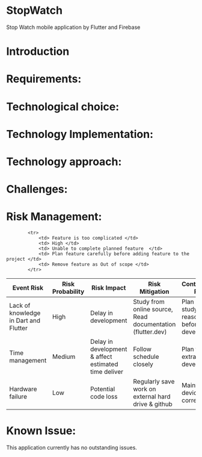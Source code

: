 # StopWatch
Stop Watch mobile application by Flutter and Firebase

# Introduction

# Requirements: 

# Technological choice: 

# Technology Implementation: 

# Technology approach: 

# Challenges: 

# Risk Management: 
<table>
		<thead>
			<tr>
				<th> Event Risk </th>
				<th> Risk Probability </th>
				<th> Risk Impact </th>	
				<th> Risk Mitigation </th>
				<th> Contingency Plan</th>
			</tr>
		</thead>
		<tbody>
			<tr>
				<td> Lack of knowledge in Dart and Flutter </td>
				<td> High </td>
				<td> Delay in development  </td>
				<td> Study from online source, Read documentation (flutter.dev) </td>
				<td> Plan and study reasonably before development </td>
			</tr>

			<tr>
				<td> Feature is too complicated </td>
				<td> High </td>
				<td> Unable to complete planned feature  </td>
				<td> Plan feature carefully before adding feature to the project </td>
				<td> Remove feature as Out of scope </td>
			</tr>
<tr>
				<td> Time management </td>
				<td> Medium </td>
				<td> Delay in development & affect estimated time deliver </td>
				<td> Follow schedule closely </td>
				<td> Plan for extra time on development </td>
			</tr>

<tr>
				<td> Hardware failure </td>
				<td> Low </td>
				<td> Potential code loss </td>
				<td> Regularly save work on external hard drive & github </td>
				<td> Maintain device correctly </td>
			</tr>
		</tbody> 
	</table>

# Known Issue:
<p> 	This application currently has no outstanding issues.  </p>
